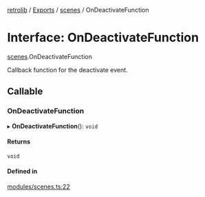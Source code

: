 [retrolib](../README.md) / [Exports](../modules.md) / [scenes](../modules/scenes.md) / OnDeactivateFunction

# Interface: OnDeactivateFunction

[scenes](../modules/scenes.md).OnDeactivateFunction

Callback function for the deactivate event.

## Callable

### OnDeactivateFunction

▸ **OnDeactivateFunction**(): `void`

#### Returns

`void`

#### Defined in

[modules/scenes.ts:22](https://github.com/philbgarner/retrolib/blob/d6d017d/src/modules/scenes.ts#L22)
